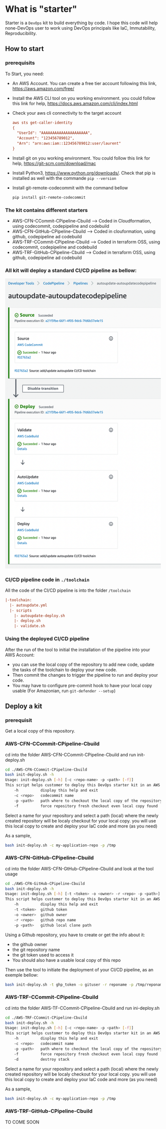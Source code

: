 # What is "starter"

Starter is a `DevOps` kit to build everything by code. I hope this code will help none-DevOps user to work using DevOps principals like IaC, Immutability, Reproducibility.

## How to start

### prerequisits

To Start, you need:

- An AWS Account. You can create a free tier account following this link, https://aws.amazon.com/free/

- Install the AWS CLI tool on you working environment. you could follow this link for help, https://docs.aws.amazon.com/cli/index.html
  
- Check your aws cli connectivity to the target account

  ```ini
  aws sts get-caller-identity
  {
    "UserId": "AAAAAAAAAAAAAAAAAAAAA",
    "Account": "123456789012",
    "Arn": "arn:aws:iam::123456789012:user/laurent"
  } 
  ````

- Install git on you working environment. You could follow this link for help, https://git-scm.com/download/mac

- Install Python3, https://www.python.org/downloads/. Check that pip is installed as well with the commande ``pip --version``

- Install git-remote-codecommit with the command bellow

  ```bash
  pip install git-remote-codecommit
  ```

### The kit contains different starters

- AWS-CFN-CCommit-CPipeline-Cbuild --> Coded in Cloudformation, using codecommit, codepipeline and codebuild
- AWS-CFN-GitHub-CPipeline-Cbuild --> Coded in clouformation, using github, codepipeline ad codebuild
- AWS-TRF-CCommit-CPipeline-Cbuild --> Coded in terraform OSS, using codecommit, codepipeline and codebuild
- AWS-TRF-GitHub-CPipeline-Cbuild --> Coded in terraform OSS, using github, codepipeline ad codebuild

### All kit will deploy a standard CI/CD pipeline as bellow:

![Standard CI/CD pipeline](src/CodePipeline_-_AWS_Developer_Tools.png)

### CI/CD pipeline code in `./toolchain`

All the code of the CI/CD pipeline is into the folder `/toolchain`

```ini
|-toolchain:
  |- autoupdate.yml
  |- scripts
    |- autoupdate-deploy.sh
    |- deploy.sh
    |- validate.sh
```

### Using the deployed CI/CD pipeline

After the run of the tool to initial the installation of the pipeline into your AWS Account:

- you can use the local copy of the repository to add new code, update the tasks of the toolchain to deploy your new code. 
- Then commit the changes to trigger the pipeline to run and deploy your code.
- You may have to configure pre-commit hook to have your local copy usable (For Amazonian, run `git-defender --setup`)

## Deploy a kit

### prerequisit

Get a local copy of this repository.

### AWS-CFN-CCommit-CPipeline-Cbuild

cd into the folder AWS-CFN-CCommit-CPipeline-Cbuild and run init-deploy.sh

```bash
cd ./AWS-CFN-CCommit-CPipeline-Cbuild
bash init-deploy.sh -h
Usage: init-deploy.sh [-h] [-c <repo-name> -p <path> [-f]]
This script helps customer to deploy this DevOps starter kit in an AWS Account.
    -h          display this help and exit
    -c <repo>   codecommit name
    -p <path>   path where to checkout the local copy of the repository
    -f          force repository fresh checkout even local copy found         
```

Select a name for your repository and select a path (local) where the newly created repository will be localy checkout for your local copy. you will use this local copy to create and deploy your IaC code and more (as you need)

As a sample,

```bash
bash init-deploy.sh -c my-application-repo -p /tmp
```

### AWS-CFN-GitHub-CPipeline-Cbuild

cd into the folder AWS-CFN-GtHub-CPipeline-Cbuild and look at the tool usage

```bash
cd ./AWS-CFN-GitHub-CPipeline-Cbuild
bash init-deploy.sh -h
Usage: init-deploy.sh [-h] [-t <token> -o <owner> -r <repo> -p <path>] 
This script helps customer to deploy this DevOps starter kit in an AWS Account.
    -h          display this help and exit
    -t <token>  github token
    -o <owner>  github owner
    -r <repo>   github repo name
    -p <path>   github local clone path

```

Using a Github repository, you have to create or get the info about it:

- the github owner
- the git repository name
- the git token used to access it
- You should also have a usable local copy of this repo

Then use the tool to initiate the deployment of your CI/CD pipeline, as an exemple bellow:

```bash
bash init-deploy.sh -t ghp_token -o gituser -r reponame -p /tmp/reponame
```

### AWS-TRF-CCommit-CPipeline-Cbuild

cd into the folder AWS-TF-CCommit-CPipeline-Cbuild and run ini-deploy.sh

```bash
cd ./AWS-TRF-CCommit-CPipeline-Cbuild
bash init-deploy.sh -h
Usage: init-deploy.sh [-h] [-c <repo-name> -p <path> [-f]]
This script helps customer to deploy this DevOps starter kit in an AWS Account.
    -h          display this help and exit
    -c <repo>   codecommit name
    -p <path>   path where to checkout the local copy of the repository
    -f          force repository fresh checkout even local copy found
    -d          destroy stack       
```

Select a name for your repository and select a path (local) where the newly created repository will be localy checkout for your local copy. you will use this local copy to create and deploy your IaC code and more (as you need)

As a sample,

```bash
bash init-deploy.sh -c my-application-repo -p /tmp
```

### AWS-TRF-GitHub-CPipeline-Cbuild

TO COME SOON
